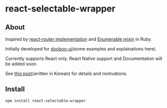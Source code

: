 # react-selectable-wrapper

## About
Inspired by  [react-router implementation](https://github.com/remix-run/react-router/blob/main/packages/react-router/modules/Switch.js)  and [Enumerable mixin](https://ruby-doc.org/core-3.0.2/Enumerable.html) in Ruby.

Initially developed for [dooboo-ui](https://github.com/dooboolab/dooboo-ui/pull/70)(some examples and explainations here).

Currently supports React only.
React Native support and Documentation will be added soon.

See [this post](https://medium.com/react-native-seoul/%EC%BB%B4%ED%8F%AC%EB%84%8C%ED%8A%B8%EB%93%A4%EC%9D%84-%ED%8A%B9%EC%A0%95-%EB%B0%A9%EC%8B%9D%EC%9C%BC%EB%A1%9C-%ED%96%89%EB%8F%99%ED%95%98%EA%B2%8C-%EB%A7%8C%EB%93%A4%EA%B8%B0-9b2a4bb52f06?source=friends_link&sk=17503e1775a02448254d24cc58af83e9)(written in Korean) for details and motivations.

## Install
```
npm install react-selectable-wrapper
```
